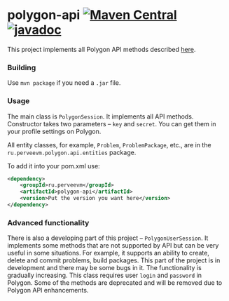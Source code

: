 # polygon-api [![Maven Central](https://img.shields.io/maven-central/v/ru.perveevm/polygon-api.svg)](https://search.maven.org/artifact/ru.perveevm/polygon-api) [![javadoc](https://javadoc.io/badge2/ru.perveevm/polygon-api/javadoc.svg)](https://javadoc.io/doc/ru.perveevm/polygon-api)

This project implements all Polygon API methods described [here](https://docs.google.com/document/d/1mb6CDWpbLQsi7F5UjAdwXdbCpyvSgWSXTJVHl52zZUQ/edit#heading=h.7qf3ungxcp7r).

### Building

Use `mvn package` if you need a `.jar` file.

### Usage

The main class is `PolygonSession`. It implements all API methods. Constructor takes two parameters – `key` and `secret`. You can get them in your profile settings on Polygon.

All entity classes, for example, `Problem`, `ProblemPackage`, etc., are in the `ru.perveevm.polygon.api.entities` package.

To add it into your pom.xml use:

```xml
<dependency>
    <groupId>ru.perveevm</groupId>
    <artifactId>polygon-api</artifactId>
    <version>Put the version you want here</version>
</dependency>
```

### Advanced functionality

There is also a developing part of this project – `PolygonUserSession`. It implements some methods that are not supported by API but can be very useful in some situations. For example, it supports an ability to create, delete and commit problems, build packages. This part of the project is in development and there may be some bugs in it. The functionality is gradually increasing. This class requires user `login` and `password` in Polygon. Some of the methods are deprecated and will be removed due to Polygon API enhancements.
